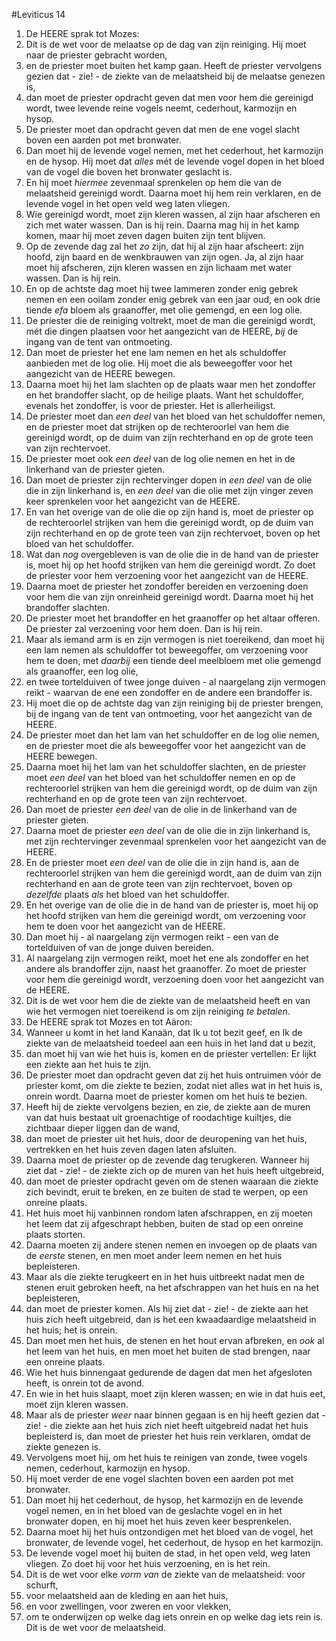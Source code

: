 #Leviticus 14
1. De HEERE sprak tot Mozes:
2. Dit is de wet voor de melaatse op de dag van zijn reiniging. Hij moet naar de priester gebracht worden,
3. en de priester moet buiten het kamp gaan. Heeft de priester vervolgens gezien dat - zie! - de ziekte van de melaatsheid bij de melaatse genezen is,
4. dan moet de priester opdracht geven dat men voor hem die gereinigd wordt, twee levende reine vogels neemt, cederhout, karmozijn en hysop.
5. De priester moet dan opdracht geven dat men de ene vogel slacht boven een aarden pot met bronwater.
6. Dan moet hij de levende vogel nemen, met het cederhout, het karmozijn en de hysop. Hij moet dat *alles* mét de levende vogel dopen in het bloed van de vogel die boven het bronwater geslacht is.
7. En hij moet *hiermee* zevenmaal sprenkelen op hem die van de melaatsheid gereinigd wordt. Daarna moet hij hem rein verklaren, en de levende vogel in het open veld weg laten vliegen.
8. Wie gereinigd wordt, moet zijn kleren wassen, al zijn haar afscheren en zich met water wassen. Dan is hij rein. Daarna mag hij in het kamp komen, maar hij moet zeven dagen buiten zijn tent blijven.
9. Op de zevende dag zal het *zo* zijn, dat hij al zijn haar afscheert: zijn hoofd, zijn baard en de wenkbrauwen van zijn ogen. Ja, al zijn haar moet hij afscheren, zijn kleren wassen en zijn lichaam met water wassen. Dan is hij rein.
10. En op de achtste dag moet hij twee lammeren zonder enig gebrek nemen en een ooilam zonder enig gebrek van een jaar oud, en ook drie tiende *efa* bloem als graanoffer, met olie gemengd, en een log olie.
11. De priester die de reiniging voltrekt, moet de man die gereinigd wordt, mét die dingen plaatsen voor het aangezicht van de HEERE, *bij* de ingang van de tent van ontmoeting.
12. Dan moet de priester het ene lam nemen en het als schuldoffer aanbieden met de log olie. Hij moet die als beweegoffer voor het aangezicht van de HEERE bewegen.
13. Daarna moet hij het lam slachten op de plaats waar men het zondoffer en het brandoffer slacht, op de heilige plaats. Want het schuldoffer, evenals het zondoffer, is voor de priester. Het is allerheiligst.
14. De priester moet dan *een deel* van het bloed van het schuldoffer nemen, en de priester moet dat strijken op de rechteroorlel van hem die gereinigd wordt, op de duim van zijn rechterhand en op de grote teen van zijn rechtervoet.
15. De priester moet ook *een deel* van de log olie nemen en het in de linkerhand van de priester gieten.
16. Dan moet de priester zijn rechtervinger dopen in *een deel* van de olie die in zijn linkerhand is, en *een deel* van die olie met zijn vinger zeven keer sprenkelen voor het aangezicht van de HEERE.
17. En van het overige van de olie die op zijn hand is, moet de priester op de rechteroorlel strijken van hem die gereinigd wordt, op de duim van zijn rechterhand en op de grote teen van zijn rechtervoet, boven op het bloed van het schuldoffer.
18. Wat dan *nog* overgebleven is van de olie die in de hand van de priester is, moet hij op het hoofd strijken van hem die gereinigd wordt. Zo doet de priester voor hem verzoening voor het aangezicht van de HEERE.
19. Daarna moet de priester het zondoffer bereiden en verzoening doen voor hem die van zijn onreinheid gereinigd wordt. Daarna moet hij het brandoffer slachten.
20. De priester moet het brandoffer en het graanoffer op het altaar offeren. De priester zal verzoening voor hem doen. Dan is hij rein.
21. Maar als iemand arm is en zijn vermogen is niet toereikend, dan moet hij een lam nemen als schuldoffer tot beweegoffer, om verzoening voor hem te doen, met *daarbij* een tiende deel meelbloem met olie gemengd als graanoffer, een log olie,
22. en twee tortelduiven of twee jonge duiven - al naargelang zijn vermogen reikt - waarvan de ene een zondoffer en de andere een brandoffer is.
23. Hij moet die op de achtste dag van zijn reiniging bij de priester brengen, bij de ingang van de tent van ontmoeting, voor het aangezicht van de HEERE.
24. De priester moet dan het lam van het schuldoffer en de log olie nemen, en de priester moet die als beweegoffer voor het aangezicht van de HEERE bewegen.
25. Daarna moet hij het lam van het schuldoffer slachten, en de priester moet *een deel* van het bloed van het schuldoffer nemen en op de rechteroorlel strijken van hem die gereinigd wordt, op de duim van zijn rechterhand en op de grote teen van zijn rechtervoet.
26. Dan moet de priester *een deel* van de olie in de linkerhand van de priester gieten.
27. Daarna moet de priester *een deel* van de olie die in zijn linkerhand is, met zijn rechtervinger zevenmaal sprenkelen voor het aangezicht van de HEERE.
28. En de priester moet *een deel* van de olie die in zijn hand is, aan de rechteroorlel strijken van hem die gereinigd wordt, aan de duim van zijn rechterhand en aan de grote teen van zijn rechtervoet, boven op *dezelfde* plaats *als* het bloed van het schuldoffer.
29. En het overige van de olie die in de hand van de priester is, moet hij op het hoofd strijken van hem die gereinigd wordt, om verzoening voor hem te doen voor het aangezicht van de HEERE.
30. Dan moet hij - al naargelang zijn vermogen reikt - een van de tortelduiven of van de jonge duiven bereiden.
31. Al naargelang zijn vermogen reikt, moet het ene als zondoffer en het andere als brandoffer zijn, naast het graanoffer. Zo moet de priester voor hem die gereinigd wordt, verzoening doen voor het aangezicht van de HEERE.
32. Dit is de wet voor hem die de ziekte van de melaatsheid heeft en van wie het vermogen niet toereikend is om zijn reiniging *te betalen*.
33. De HEERE sprak tot Mozes en tot Aäron:
34. Wanneer u komt in het land Kanaän, dat Ik u tot bezit geef, en Ik de ziekte van de melaatsheid toedeel aan een huis in het land dat u bezit,
35. dan moet hij van wie het huis is, komen en de priester vertellen: Er lijkt een ziekte aan het huis te zijn.
36. De priester moet dan opdracht geven dat zij het huis ontruimen vóór de priester komt, om die ziekte te bezien, zodat niet alles wat in het huis is, onrein wordt. Daarna moet de priester komen om het huis te bezien.
37. Heeft hij de ziekte vervolgens bezien, en zie, de ziekte aan de muren van dat huis bestaat uit groenachtige of roodachtige kuiltjes, die zichtbaar dieper liggen dan de wand,
38. dan moet de priester uit het huis, door de deuropening van het huis, vertrekken en het huis zeven dagen laten afsluiten.
39. Daarna moet de priester op de zevende dag terugkeren. Wanneer hij ziet dat - zie! - de ziekte zich op de muren van het huis heeft uitgebreid,
40. dan moet de priester opdracht geven om de stenen waaraan die ziekte zich bevindt, eruit te breken, en ze buiten de stad te werpen, op een onreine plaats.
41. Het huis moet hij vanbinnen rondom laten afschrappen, en zij moeten het leem dat zij afgeschrapt hebben, buiten de stad op een onreine plaats storten.
42. Daarna moeten zij andere stenen nemen en invoegen op de plaats van de *eerste* stenen, en men moet ander leem nemen en het huis bepleisteren.
43. Maar als die ziekte terugkeert en in het huis uitbreekt nadat men de stenen eruit gebroken heeft, na het afschrappen van het huis en na het bepleisteren,
44. dan moet de priester komen. Als hij ziet dat - zie! - de ziekte aan het huis zich heeft uitgebreid, dan is het een kwaadaardige melaatsheid in het huis; het is onrein.
45. Dan moet men het huis, de stenen en het hout ervan afbreken, en *ook* al het leem van het huis, en men moet het buiten de stad brengen, naar een onreine plaats.
46. Wie het huis binnengaat gedurende de dagen dat men het afgesloten heeft, is onrein tot de avond.
47. En wie in het huis slaapt, moet zijn kleren wassen; en wie in dat huis eet, moet zijn kleren wassen.
48. Maar als de priester *weer* naar binnen gegaan is en hij heeft gezien dat - zie! - die ziekte aan het huis zich niet heeft uitgebreid nadat het huis bepleisterd is, dan moet de priester het huis rein verklaren, omdat de ziekte genezen is.
49. Vervolgens moet hij, om het huis te reinigen van zonde, twee vogels nemen, cederhout, karmozijn en hysop.
50. Hij moet verder de ene vogel slachten boven een aarden pot met bronwater.
51. Dan moet hij het cederhout, de hysop, het karmozijn en de levende vogel nemen, en in het bloed van de geslachte vogel en in het bronwater dopen, en hij moet het huis zeven keer besprenkelen.
52. Daarna moet hij het huis ontzondigen met het bloed van de vogel, het bronwater, de levende vogel, het cederhout, de hysop en het karmozijn.
53. De levende vogel moet hij buiten de stad, in het open veld, weg laten vliegen. Zo doet hij voor het huis verzoening, en is het rein.
54. Dit is de wet voor elke *vorm van* de ziekte van de melaatsheid: voor schurft,
55. voor melaatsheid aan de kleding en aan het huis,
56. en voor zwellingen, voor zweren en voor vlekken,
57. om te onderwijzen op welke dag iets onrein en op welke dag iets rein is. Dit is de wet voor de melaatsheid.
